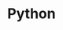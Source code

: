 ---
layout: list
title: Python
slug: python
menu: true
submenu: false
order: 6
description: >
  Python
---